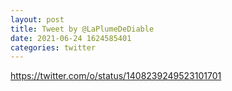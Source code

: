 ```yaml
--- 
layout: post 
title: Tweet by @LaPlumeDeDiable 
date: 2021-06-24 1624585401 
categories: twitter 
--- 
```

https://twitter.com/o/status/1408239249523101701